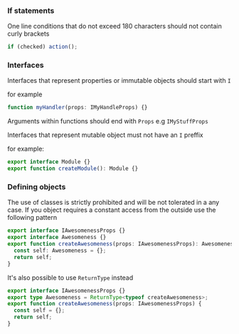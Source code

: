 ### If statements

One line conditions that do not exceed 180 characters should not contain curly brackets

```ts
if (checked) action();
```

### Interfaces

Interfaces that represent properties or immutable objects should start with `I`

for example

```ts
function myHandler(props: IMyHandleProps) {}
```

Arguments within functions should end with `Props` e.g `IMyStuffProps`

Interfaces that represent mutable object must not have an `I` preffix

for example:

```ts
export interface Module {}
export function createModule(): Module {}
```

### Defining objects

The use of classes is strictly prohibited and will be not tolerated in a any case. If you object requires a constant
access from the outside use the following pattern

```ts
export interface IAwesomenessProps {}
export interface Awesomeness {}
export function createAwesomeness(props: IAwesomenessProps): Awesomeness {
  const self: Awesomeness = {};
  return self;
}
```

It's also possible to use `ReturnType` instead

```ts
export interface IAwesomenessProps {}
export type Awesomeness = ReturnType<typeof createAwesomeness>;
export function createAwesomeness(props: IAwesomenessProps) {
  const self = {};
  return self;
}
```
